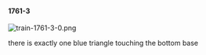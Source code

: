 #### 1761-3
![train-1761-3-0.png](https://github.com/lil-lab/nlvr/raw/master/nlvr/train/images/29/train-1761-3-0.png "train-1761-3-0.png")

there is exactly one blue triangle touching the bottom base
